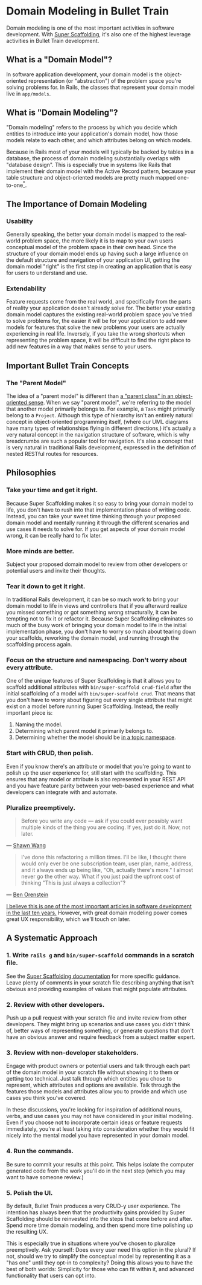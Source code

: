 # Domain Modeling in Bullet Train

Domain modeling is one of the most important activities in software development. With [Super Scaffolding](/docs/super-scaffolding.md), it's also one of the highest leverage activities in Bullet Train development.

## What is a "Domain Model"?

In software application development, your domain model is the object-oriented representation (or "abstraction") of the problem space you're solving problems for. In Rails, the classes that represent your domain model live in `app/models`.

## What is "Domain Modeling"?

"Domain modeling" refers to the process by which you decide which entities to introduce into your application's domain model, how those models relate to each other, and which attributes belong on which models.

Because in Rails most of your models will typically be backed by tables in a database, the process of domain modeling substantially overlaps with "database design". This is especially true in systems like Rails that implement their domain model with the Active Record pattern, because your table structure and object-oriented models are pretty much mapped one-to-one[<sup>*</sup>](https://en.wikipedia.org/wiki/Object–relational_impedance_mismatch).

## The Importance of Domain Modeling

### Usability

Generally speaking, the better your domain model is mapped to the real-world problem space, the more likely it is to map to your own users conceptual model of the problem space in their own head. Since the structure of your domain model ends up having such a large influence on the default structure and navigation of your application UI, getting the domain model "right" is the first step in creating an application that is easy for users to understand and use.

### Extendability

Feature requests come from the real world, and specifically from the parts of reality your application doesn't already solve for. The better your existing domain model captures the existing real-world problem space you've tried to solve problems for, the easier it will be for your application to add new models for features that solve the new problems your users are actually experiencing in real life. Inversely, if you take the wrong shortcuts when representing the problem space, it will be difficult to find the right place to add new features in a way that makes sense to your users.

## Important Bullet Train Concepts

### The "Parent Model"

The idea of a "parent model" is different than [a "parent class" in an object-oriented sense](https://en.wikipedia.org/wiki/Inheritance_\(object-oriented_programming\)). When we say "parent model", we're referring to the model that another model primarily belongs to. For example, a `Task` might primarily belong to a `Project`. Although this type of hierarchy isn't an entirely natural concept in object-oriented programming itself, (where our UML diagrams have many types of relationships flying in different directions,) it's actually a very natural concept in the navigation structure of software, which is why breadcrumbs are such a popular tool for navigation. It's also a concept that is very natural in traditional Rails development, expressed in the definition of nested RESTful routes for resources.

## Philosophies

### Take your time and get it right.

Because Super Scaffolding makes it so easy to bring your domain model to life, you don't have to rush into that implementation phase of writing code. Instead, you can take your sweet time thinking through your proposed domain model and mentally running it through the different scenarios and use cases it needs to solve for. If you get aspects of your domain model wrong, it can be really hard to fix later.

### More minds are better.

Subject your proposed domain model to review from other developers or potential users and invite their thoughts.

### Tear it down to get it right.

In traditional Rails development, it can be so much work to bring your domain model to life in views and controllers that if you afterward realize you missed something or got something wrong structurally, it can be tempting not to fix it or refactor it. Because Super Scaffolding eliminates so much of the busy work of bringing your domain model to life in the initial implementation phase, you don't have to worry so much about tearing down your scaffolds, reworking the domain model, and running through the scaffolding process again.

### Focus on the structure and namespacing. Don't worry about every attribute.

One of the unique features of Super Scaffolding is that it allows you to scaffold additional attributes with `bin/super-scaffold crud-field` after the initial scaffolding of a model with `bin/super-scaffold crud`. That means that you don't have to worry about figuring out every single attribute that might exist on a model before running Super Scaffolding. Instead, the really important piece is:

1. Naming the model.
2. Determining which parent model it primarily belongs to.
3. Determining whether the model should be [in a topic namespace](https://blog.bullettrain.co/rails-model-namespacing/).

### Start with CRUD, then polish.

Even if you know there's an attribute or model that you're going to want to polish up the user experience for, still start with the scaffolding. This ensures that any model or attribute is also represented in your REST API and you have feature parity between your web-based experience and what developers can integrate with and automate.

### Pluralize preemptively.

> Before you write any code — ask if you could ever possibly want multiple kinds of the thing you are coding. If yes, just do it. Now, not later.

— [Shawn Wang](https://twitter.com/swyx)

> I've done this refactoring a million times. I'll be like, I thought there would only ever be one subscription team, user plan, name, address, and it always ends up being like, "Oh, actually there's more." I almost never go the other way. What if you just paid the upfront cost of thinking "This is just always a collection"?

— [Ben Orenstein](https://twitter.com/r00k)

[I believe this is one of the most important articles in software development in the last ten years.](https://www.swyx.io/preemptive-pluralization/) However, with great domain modeling power comes great UX responsibility, which we'll touch on later.

## A Systematic Approach

### 1. Write `rails g` and `bin/super-scaffold` commands in a scratch file.

See the [Super Scaffolding documentation](/docs/super-scaffolding.md) for more specific guidance. Leave plenty of comments in your scratch file describing anything that isn't obvious and providing examples of values that might populate attributes.

### 2. Review with other developers.

Push up a pull request with your scratch file and invite review from other developers. They might bring up scenarios and use cases you didn't think of, better ways of representing something, or generate questions that don't have an obvious answer and require feedback from a subject matter expert.

### 3. Review with non-developer stakeholders.

Engage with product owners or potential users and talk through each part of the domain model in your scratch file without showing it to them or getting too technical. Just talk through which entities you chose to represent, which attributes and options are available. Talk through the features those models and attributes allow you to provide and which use cases you think you've covered.

In these discussions, you're looking for inspiration of additional nouns, verbs, and use cases you may not have considered in your initial modeling. Even if you choose not to incorporate certain ideas or feature requests immediately, you're at least taking into consideration whether they would fit nicely into the mental model you have represented in your domain model.

### 4. Run the commands.

Be sure to commit your results at this point. This helps isolate the computer generated code from the work you'll do in the next step (which you may want to have someone review.)

### 5. Polish the UI.

By default, Bullet Train produces a very CRUD-y user experience. The intention has always been that the productivity gains provided by Super Scaffolding should be reinvested into the steps that come before and after. Spend more time domain modeling, and then spend more time polishing up the resulting UX.

This is especially true in situations where you've chosen to pluralize preemptively. Ask yourself: Does every user need this option in the plural? If not, should we try to simplify the conceptual model by representing it as a "has one" until they opt-in to complexity? Doing this allows you to have the best of both worlds: Simplicity for those who can fit within it, and advanced functionality that users can opt into.
